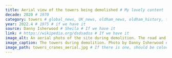 ```yaml
---
title: Aerial view of the towers being demolished # My lovely content
decade: 2020 # 1970
category: towers # global_news, UK_news, oldham_news, oldham_history, towers, surrounding_estate # Always exactly one category
year: 2022.4 # 1975 # if we have it
source: Danny Isherwood # Sheila # If we have it
link: # https://wikipedia.org/dsdsadsa # If we have it
image_alt: An aerial photo of the site during demolition. The road and surrounding landscape is clearly visible behind the site, as less than a quarter of one of the towers is all that remains standing.  # If there is one
image_caption: The towers during demolition. Photo by Danny Isherwood # If there is one
image_path: towers_cranes_aerial.jpg # If there is one, should be colocated with the index.md file in the folder
---
```

